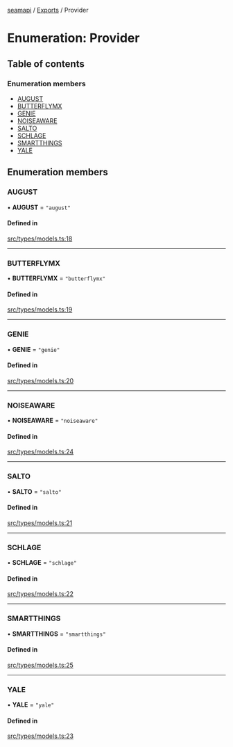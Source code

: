 [seamapi](../README.md) / [Exports](../modules.md) / Provider

# Enumeration: Provider

## Table of contents

### Enumeration members

- [AUGUST](Provider.md#august)
- [BUTTERFLYMX](Provider.md#butterflymx)
- [GENIE](Provider.md#genie)
- [NOISEAWARE](Provider.md#noiseaware)
- [SALTO](Provider.md#salto)
- [SCHLAGE](Provider.md#schlage)
- [SMARTTHINGS](Provider.md#smartthings)
- [YALE](Provider.md#yale)

## Enumeration members

### AUGUST

• **AUGUST** = `"august"`

#### Defined in

[src/types/models.ts:18](https://github.com/seamapi/javascript/blob/main/src/types/models.ts#L18)

___

### BUTTERFLYMX

• **BUTTERFLYMX** = `"butterflymx"`

#### Defined in

[src/types/models.ts:19](https://github.com/seamapi/javascript/blob/main/src/types/models.ts#L19)

___

### GENIE

• **GENIE** = `"genie"`

#### Defined in

[src/types/models.ts:20](https://github.com/seamapi/javascript/blob/main/src/types/models.ts#L20)

___

### NOISEAWARE

• **NOISEAWARE** = `"noiseaware"`

#### Defined in

[src/types/models.ts:24](https://github.com/seamapi/javascript/blob/main/src/types/models.ts#L24)

___

### SALTO

• **SALTO** = `"salto"`

#### Defined in

[src/types/models.ts:21](https://github.com/seamapi/javascript/blob/main/src/types/models.ts#L21)

___

### SCHLAGE

• **SCHLAGE** = `"schlage"`

#### Defined in

[src/types/models.ts:22](https://github.com/seamapi/javascript/blob/main/src/types/models.ts#L22)

___

### SMARTTHINGS

• **SMARTTHINGS** = `"smartthings"`

#### Defined in

[src/types/models.ts:25](https://github.com/seamapi/javascript/blob/main/src/types/models.ts#L25)

___

### YALE

• **YALE** = `"yale"`

#### Defined in

[src/types/models.ts:23](https://github.com/seamapi/javascript/blob/main/src/types/models.ts#L23)
